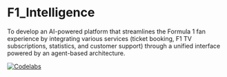 # F1_Intelligence
To develop an AI-powered platform that streamlines the Formula 1 fan experience by integrating various services (ticket booking, F1 TV subscriptions, statistics, and customer support) through a unified interface powered by an agent-based architecture.

[![Codelabs](https://img.shields.io/badge/Documentation-blue)](https://codelabs-preview.appspot.com/?file_id=18Dh24v--CAF-GTskYUyELuM3h3dAlbzd2TrMmoOw1yg#0)
